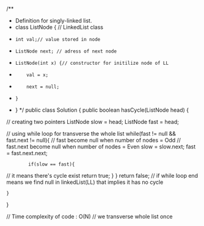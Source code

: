 /**
 * Definition for singly-linked list.
 * class ListNode {  // LinkedList class
 *     int val;// value stored in node
 *     ListNode next; // adress of next node
 *     ListNode(int x) {// constructor for initilize node of LL
 *         val = x;
 *         next = null;
 *     }
 * }
 */
public class Solution {
    public boolean hasCycle(ListNode head) {
        
//         creating two pointers
        ListNode slow = head;
        ListNode fast = head;
        
//         using while loop for transverse the whole list
        while(fast != null && fast.next != null){
//             fast become null when number of nodes = Odd
//             fast.next become null when number of nodes = Even
            slow = slow.next;
            fast = fast.next.next;
            
            if(slow == fast){
//                 it means there's cycle exist
                return true;
            }
        }
        return false;
//         if while loop end means we find null in linkedList(LL) that implies it has no cycle
        
    }
}

// Time complexity of code  : O(N) 
// we transverse whole list once
